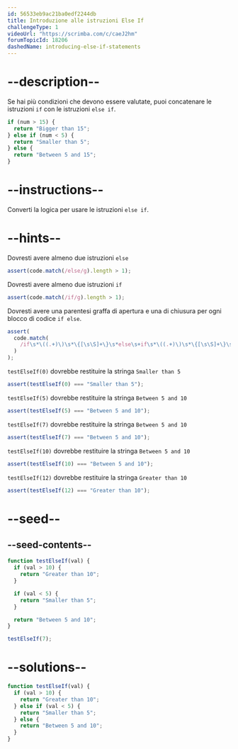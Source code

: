 ```yaml
---
id: 56533eb9ac21ba0edf2244db
title: Introduzione alle istruzioni Else If
challengeType: 1
videoUrl: "https://scrimba.com/c/caeJ2hm"
forumTopicId: 18206
dashedName: introducing-else-if-statements
---
```


# --description--

Se hai più condizioni che devono essere valutate, puoi concatenare le istruzioni `if` con le istruzioni `else if`.

```js
if (num > 15) {
  return "Bigger than 15";
} else if (num < 5) {
  return "Smaller than 5";
} else {
  return "Between 5 and 15";
}
```

# --instructions--

Converti la logica per usare le istruzioni `else if`.

# --hints--

Dovresti avere almeno due istruzioni `else`

```js
assert(code.match(/else/g).length > 1);
```

Dovresti avere almeno due istruzioni `if`

```js
assert(code.match(/if/g).length > 1);
```

Dovresti avere una parentesi graffa di apertura e una di chiusura per ogni blocco di codice `if else`.

```js
assert(
  code.match(
    /if\s*\((.+)\)\s*\{[\s\S]+\}\s*else\s+if\s*\((.+)\)\s*\{[\s\S]+\}\s*else\s*\{[\s\S]+\s*\}/
  )
);
```

`testElseIf(0)` dovrebbe restituire la stringa `Smaller than 5`

```js
assert(testElseIf(0) === "Smaller than 5");
```

`testElseIf(5)` dovrebbe restituire la stringa `Between 5 and 10`

```js
assert(testElseIf(5) === "Between 5 and 10");
```

`testElseIf(7)` dovrebbe restituire la stringa `Between 5 and 10`

```js
assert(testElseIf(7) === "Between 5 and 10");
```

`testElseIf(10)` dovrebbe restituire la stringa `Between 5 and 10`

```js
assert(testElseIf(10) === "Between 5 and 10");
```

`testElseIf(12)` dovrebbe restituire la stringa `Greater than 10`

```js
assert(testElseIf(12) === "Greater than 10");
```

# --seed--

## --seed-contents--

```js
function testElseIf(val) {
  if (val > 10) {
    return "Greater than 10";
  }

  if (val < 5) {
    return "Smaller than 5";
  }

  return "Between 5 and 10";
}

testElseIf(7);
```

# --solutions--

```js
function testElseIf(val) {
  if (val > 10) {
    return "Greater than 10";
  } else if (val < 5) {
    return "Smaller than 5";
  } else {
    return "Between 5 and 10";
  }
}
```
